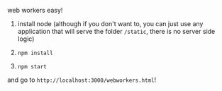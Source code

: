 web workers easy!

1. install node (although if you don't want to, you can just use any application that will serve the folder `/static`, there is no server side logic)

2. ```npm install```

3. ```npm start```

and go to `http://localhost:3000/webworkers.html`!

